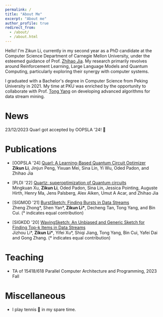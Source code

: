 ```yaml
---
permalink: /
title: "About Me"
excerpt: "About me"
author_profile: true
redirect_from: 
  - /about/
  - /about.html
---
```


<!-- I am Zikun Li, a second-year PhD student at Computer Science Department of Carnegie Mellon University, and honorably advised by Prof. [Zhihao Jia](https://www.cs.cmu.edu/~zhihaoj2/). My research interests are in Reinforcement Learning, Large Language Models and their intersections with computer systems.   -->
<!-- I received my Bachelor's degree in Computer Science at Peking University in 2021. At PKU, I am lucky to have worked with Prof. [Tong Yang](http://net.pku.edu.cn/~yangtong/) on designing algorithms in data stream mining. -->
Hello! I'm Zikun Li, currently in my second year as a PhD candidate at the Computer Science Department of Carnegie Mellon University, under the esteemed guidance of Prof. [Zhihao Jia](https://www.cs.cmu.edu/~zhihaoj2/). My research primarily revolves around Reinforcement Learning, Large Language Models and Quantum Computing, particularly exploring their synergy with computer systems.

I graduated with a Bachelor's degree in Computer Science from Peking University in 2021. My time at PKU was enriched by the opportunity to collaborate with Prof. [Tong Yang](http://net.pku.edu.cn/~yangtong/) on developing advanced algorithms for data stream mining.

# News

23/12/2023 Quarl got accepted by OOPSLA '24! &#127882;

# Publications

- \[OOPSLA '24\] [Quarl: A Learning-Based Quantum Circuit Optimizer](https://arxiv.org/abs/2307.10120)  
  <b>Zikun Li</b>, Jinjun Peng, Yixuan Mei, Sina Lin, Yi Wu, Oded Padon, and Zhihao Jia

- \[PLDI '22\] [Quartz: superoptimization of Quantum circuits](https://dl.acm.org/doi/pdf/10.1145/3519939.3523433)  
  Mingkuan Xu, <b>Zikun Li</b>, Oded Padon, Sina Lin, Jessica Pointing, Auguste Hirth, Henry Ma, Jens Palsberg, Alex Aiken, Umut A Acar, and Zhihao Jia

- \[SIGMOD '21\] [BurstSketch: Finding Bursts in Data Streams](https://dl.acm.org/doi/abs/10.1145/3448016.3452775)  
  Zheng Zhong\*, Shen Yan\*, <b>Zikun Li\*</b>, Decheng Tan, Tong Yang, and Bin Cui. (\* indicates equal contribution)

- \[SIGKDD '20\] [WavingSketch: An Unbiased and Generic Sketch for Finding Top-k Items in Data Streams](https://dl.acm.org/doi/abs/10.1145/3394486.3403208)  
  Jizhou Li\*, <b>Zikun Li\*</b>, Yifei Xu\*, Shiqi Jiang, Tong Yang, Bin Cui, Yafei Dai and Gong Zhang. (\* indicates equal contribution)  

# Teaching

- TA of 15418/618 Parallel Computer Architecture and Programming, 2023 Fall 

# Miscellaneous

- I play tennis &#129358; in my spare time.